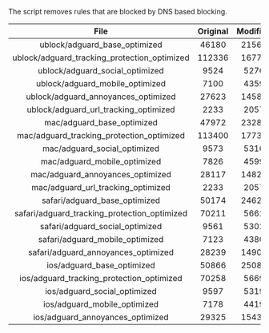 The script removes rules that are blocked by DNS based blocking.


| File | Original | Modified |
|:----:|:-----:|:-----:|
| ublock/adguard_base_optimized | 46180 | 21568 |
| ublock/adguard_tracking_protection_optimized | 112336 | 16774 |
| ublock/adguard_social_optimized | 9524 | 5276 |
| ublock/adguard_mobile_optimized | 7100 | 4359 |
| ublock/adguard_annoyances_optimized | 27623 | 14589 |
| ublock/adguard_url_tracking_optimized | 2233 | 2057 |
| mac/adguard_base_optimized | 47972 | 23282 |
| mac/adguard_tracking_protection_optimized | 113400 | 17739 |
| mac/adguard_social_optimized | 9573 | 5316 |
| mac/adguard_mobile_optimized | 7826 | 4599 |
| mac/adguard_annoyances_optimized | 28117 | 14828 |
| mac/adguard_url_tracking_optimized | 2233 | 2057 |
| safari/adguard_base_optimized | 50174 | 24621 |
| safari/adguard_tracking_protection_optimized | 70211 | 5662 |
| safari/adguard_social_optimized | 9561 | 5302 |
| safari/adguard_mobile_optimized | 7123 | 4380 |
| safari/adguard_annoyances_optimized | 28239 | 14901 |
| ios/adguard_base_optimized | 50866 | 25084 |
| ios/adguard_tracking_protection_optimized | 70258 | 5669 |
| ios/adguard_social_optimized | 9597 | 5319 |
| ios/adguard_mobile_optimized | 7178 | 4419 |
| ios/adguard_annoyances_optimized | 29325 | 15434 |